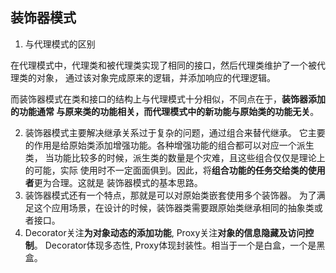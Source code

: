 ## 装饰器模式
1. 与代理模式的区别

在代理模式中，代理类和被代理类实现了相同的接口，然后代理类维护了一个被代理类的对象，
通过该对象完成原来的逻辑，并添加响应的代理逻辑。

而装饰器模式在类和接口的结构上与代理模式十分相似，不同点在于，**装饰器添加的功能通常
与原来类的功能相关，而代理模式中的新功能与原始类的功能无关**。

2. 装饰器模式主要解决继承关系过于复杂的问题，通过组合来替代继承。
它主要的作用是给原始类添加增强功能。各种增强功能的组合都可以对应一个派生类，
当功能比较多的时候，派生类的数量是个灾难，且这些组合仅仅是理论上的可能，实际
使用时不一定面面俱到。因此，将**组合功能的任务交给类的使用者**更为合理。这就是
装饰器模式的基本思路。
3. 装饰器模式还有一个特点，那就是可以对原始类嵌套使用多个装饰器。
为了满足这个应用场景，在设计的时候，装饰器类需要跟原始类继承相同的抽象类或者接口。
4. Decorator关注**为对象动态的添加功能**, Proxy关注**对象的信息隐藏及访问控制**。
   Decorator体现多态性, Proxy体现封装性。相当于一个是白盒，一个是黑盒。
